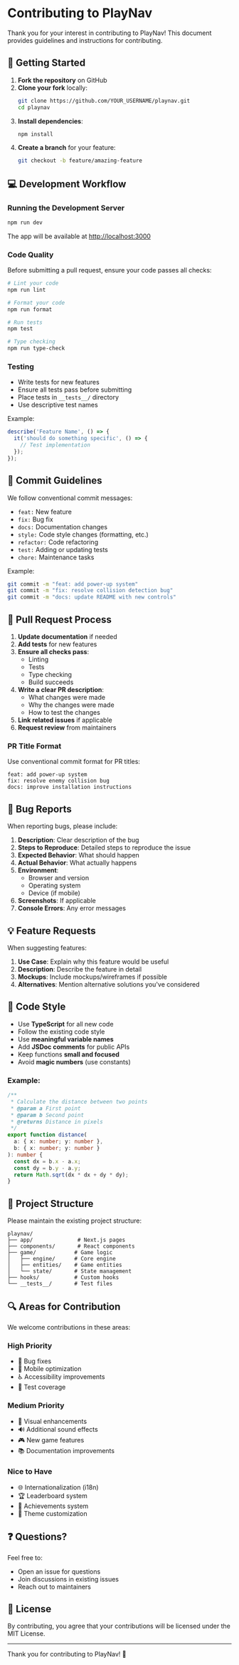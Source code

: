 # Contributing to PlayNav

Thank you for your interest in contributing to PlayNav! This document provides guidelines and instructions for contributing.

## 🚀 Getting Started

1. **Fork the repository** on GitHub
2. **Clone your fork** locally:
   ```bash
   git clone https://github.com/YOUR_USERNAME/playnav.git
   cd playnav
   ```
3. **Install dependencies**:
   ```bash
   npm install
   ```
4. **Create a branch** for your feature:
   ```bash
   git checkout -b feature/amazing-feature
   ```

## 💻 Development Workflow

### Running the Development Server

```bash
npm run dev
```

The app will be available at [http://localhost:3000](http://localhost:3000)

### Code Quality

Before submitting a pull request, ensure your code passes all checks:

```bash
# Lint your code
npm run lint

# Format your code
npm run format

# Run tests
npm test

# Type checking
npm run type-check
```

### Testing

- Write tests for new features
- Ensure all tests pass before submitting
- Place tests in `__tests__/` directory
- Use descriptive test names

Example:
```typescript
describe('Feature Name', () => {
  it('should do something specific', () => {
    // Test implementation
  });
});
```

## 📝 Commit Guidelines

We follow conventional commit messages:

- `feat:` New feature
- `fix:` Bug fix
- `docs:` Documentation changes
- `style:` Code style changes (formatting, etc.)
- `refactor:` Code refactoring
- `test:` Adding or updating tests
- `chore:` Maintenance tasks

Example:
```bash
git commit -m "feat: add power-up system"
git commit -m "fix: resolve collision detection bug"
git commit -m "docs: update README with new controls"
```

## 🎯 Pull Request Process

1. **Update documentation** if needed
2. **Add tests** for new features
3. **Ensure all checks pass**:
   - Linting
   - Tests
   - Type checking
   - Build succeeds
4. **Write a clear PR description**:
   - What changes were made
   - Why the changes were made
   - How to test the changes
5. **Link related issues** if applicable
6. **Request review** from maintainers

### PR Title Format

Use conventional commit format for PR titles:
```
feat: add power-up system
fix: resolve enemy collision bug
docs: improve installation instructions
```

## 🐛 Bug Reports

When reporting bugs, please include:

1. **Description**: Clear description of the bug
2. **Steps to Reproduce**: Detailed steps to reproduce the issue
3. **Expected Behavior**: What should happen
4. **Actual Behavior**: What actually happens
5. **Environment**:
   - Browser and version
   - Operating system
   - Device (if mobile)
6. **Screenshots**: If applicable
7. **Console Errors**: Any error messages

## 💡 Feature Requests

When suggesting features:

1. **Use Case**: Explain why this feature would be useful
2. **Description**: Describe the feature in detail
3. **Mockups**: Include mockups/wireframes if possible
4. **Alternatives**: Mention alternative solutions you've considered

## 🎨 Code Style

- Use **TypeScript** for all new code
- Follow the existing code style
- Use **meaningful variable names**
- Add **JSDoc comments** for public APIs
- Keep functions **small and focused**
- Avoid **magic numbers** (use constants)

### Example:
```typescript
/**
 * Calculate the distance between two points
 * @param a First point
 * @param b Second point
 * @returns Distance in pixels
 */
export function distance(
  a: { x: number; y: number },
  b: { x: number; y: number }
): number {
  const dx = b.x - a.x;
  const dy = b.y - a.y;
  return Math.sqrt(dx * dx + dy * dy);
}
```

## 📁 Project Structure

Please maintain the existing project structure:

```
playnav/
├── app/              # Next.js pages
├── components/       # React components
├── game/            # Game logic
│   ├── engine/      # Core engine
│   ├── entities/    # Game entities
│   └── state/       # State management
├── hooks/           # Custom hooks
└── __tests__/       # Test files
```

## 🔍 Areas for Contribution

We welcome contributions in these areas:

### High Priority
- 🐛 Bug fixes
- 📱 Mobile optimization
- ♿ Accessibility improvements
- 🧪 Test coverage

### Medium Priority
- 🎨 Visual enhancements
- 🔊 Additional sound effects
- 🎮 New game features
- 📚 Documentation improvements

### Nice to Have
- 🌐 Internationalization (i18n)
- 🏆 Leaderboard system
- 🎯 Achievements system
- 🎨 Theme customization

## ❓ Questions?

Feel free to:
- Open an issue for questions
- Join discussions in existing issues
- Reach out to maintainers

## 📜 License

By contributing, you agree that your contributions will be licensed under the MIT License.

---

Thank you for contributing to PlayNav! 🚀


